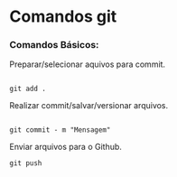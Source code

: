 # Comandos git

### Comandos  Básicos:

Preparar/selecionar aquivos para commit.
```

git add .
```

Realizar commit/salvar/versionar arquivos.
```

git commit - m "Mensagem"
```

Enviar arquivos para o Github.
```
git push
```